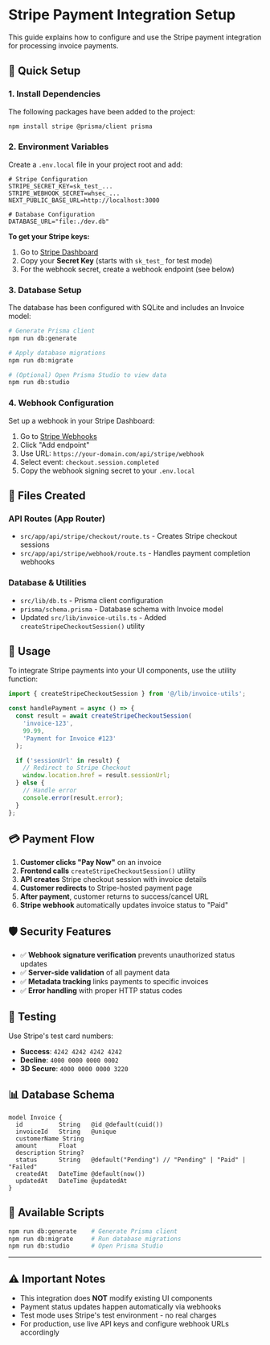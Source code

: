 # Stripe Payment Integration Setup

This guide explains how to configure and use the Stripe payment integration for processing invoice payments.

## 🚀 Quick Setup

### 1. Install Dependencies

The following packages have been added to the project:

```bash
npm install stripe @prisma/client prisma
```

### 2. Environment Variables

Create a `.env.local` file in your project root and add:

```env
# Stripe Configuration
STRIPE_SECRET_KEY=sk_test_...
STRIPE_WEBHOOK_SECRET=whsec_...
NEXT_PUBLIC_BASE_URL=http://localhost:3000

# Database Configuration
DATABASE_URL="file:./dev.db"
```

**To get your Stripe keys:**

1. Go to [Stripe Dashboard](https://dashboard.stripe.com/apikeys)
2. Copy your **Secret Key** (starts with `sk_test_` for test mode)
3. For the webhook secret, create a webhook endpoint (see below)

### 3. Database Setup

The database has been configured with SQLite and includes an Invoice model:

```bash
# Generate Prisma client
npm run db:generate

# Apply database migrations
npm run db:migrate

# (Optional) Open Prisma Studio to view data
npm run db:studio
```

### 4. Webhook Configuration

Set up a webhook in your Stripe Dashboard:

1. Go to [Stripe Webhooks](https://dashboard.stripe.com/webhooks)
2. Click "Add endpoint"
3. Use URL: `https://your-domain.com/api/stripe/webhook`
4. Select event: `checkout.session.completed`
5. Copy the webhook signing secret to your `.env.local`

## 📁 Files Created

### API Routes (App Router)

- `src/app/api/stripe/checkout/route.ts` - Creates Stripe checkout sessions
- `src/app/api/stripe/webhook/route.ts` - Handles payment completion webhooks

### Database & Utilities  

- `src/lib/db.ts` - Prisma client configuration
- `prisma/schema.prisma` - Database schema with Invoice model
- Updated `src/lib/invoice-utils.ts` - Added `createStripeCheckoutSession()` utility

## 🔧 Usage

To integrate Stripe payments into your UI components, use the utility function:

```typescript
import { createStripeCheckoutSession } from '@/lib/invoice-utils';

const handlePayment = async () => {
  const result = await createStripeCheckoutSession(
    'invoice-123',
    99.99,
    'Payment for Invoice #123'
  );

  if ('sessionUrl' in result) {
    // Redirect to Stripe Checkout
    window.location.href = result.sessionUrl;
  } else {
    // Handle error
    console.error(result.error);
  }
};
```

## 💳 Payment Flow

1. **Customer clicks "Pay Now"** on an invoice
2. **Frontend calls** `createStripeCheckoutSession()` utility
3. **API creates** Stripe checkout session with invoice details
4. **Customer redirects** to Stripe-hosted payment page
5. **After payment**, customer returns to success/cancel URL
6. **Stripe webhook** automatically updates invoice status to "Paid"

## 🛡️ Security Features

- ✅ **Webhook signature verification** prevents unauthorized status updates
- ✅ **Server-side validation** of all payment data
- ✅ **Metadata tracking** links payments to specific invoices
- ✅ **Error handling** with proper HTTP status codes

## 🧪 Testing

Use Stripe's test card numbers:

- **Success**: `4242 4242 4242 4242`
- **Decline**: `4000 0000 0000 0002`
- **3D Secure**: `4000 0000 0000 3220`

## 📊 Database Schema

```prisma
model Invoice {
  id          String   @id @default(cuid())
  invoiceId   String   @unique
  customerName String
  amount      Float
  description String?
  status      String   @default("Pending") // "Pending" | "Paid" | "Failed"
  createdAt   DateTime @default(now())
  updatedAt   DateTime @updatedAt
}
```

## 🔄 Available Scripts

```bash
npm run db:generate    # Generate Prisma client
npm run db:migrate     # Run database migrations  
npm run db:studio      # Open Prisma Studio
```

---

## ⚠️ Important Notes

- This integration does **NOT** modify existing UI components
- Payment status updates happen automatically via webhooks
- Test mode uses Stripe's test environment - no real charges
- For production, use live API keys and configure webhook URLs accordingly
